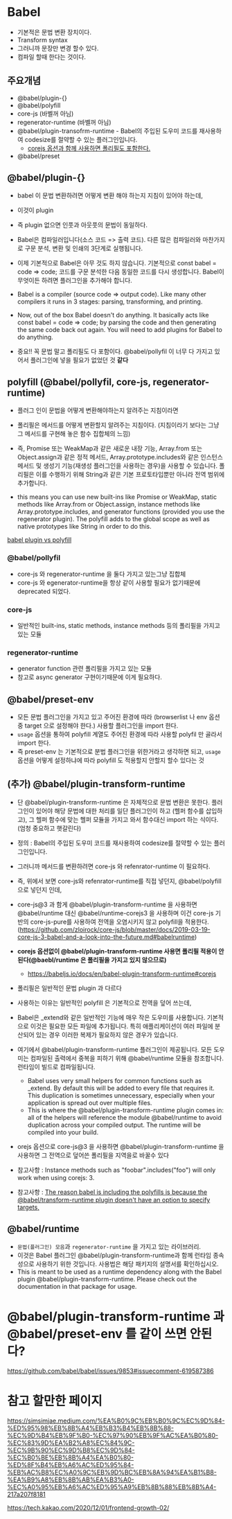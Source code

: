 # Babel

- 기본적은 문법 변환 장치이다. 
- Transform syntax
- 그러니까 문장만 변경 할수 있다. 
- 컴파일 할때 한다는 것이다. 

## 주요개념
- @babel/plugin-{}
- @babel/polyfill
- core-js (바벨꺼 아님)
- regenerator-runtime (바벨꺼 아님)
- @babel/plugin-transofrm-runtime - Babel의 주입된 도우미 코드를 재사용하여 codesize를 절약할 수 있는 플러그인입니다.
  - [corejs 옵션과 함께 사용하면 폴리필도 포함한다.](https://babeljs.io/docs/en/babel-plugin-transform-runtime#corejs)
- @babel/preset

## @babel/plugin-{}
- babel 이 문법 변환하려면 어떻게 변환 해야 하는지 지침이 있어야 하는데, 
- 이것이 plugin 
- 즉 plugin 없으면 인풋과 아웃풋의 문법이 동일하다. 
- Babel은 컴파일러입니다(소스 코드 => 출력 코드). 다른 많은 컴파일러와 마찬가지로 구문 분석, 변환 및 인쇄의 3단계로 실행됩니다.
- 이제 기본적으로 Babel은 아무 것도 하지 않습니다. 기본적으로 const babel = code => code; 코드를 구문 분석한 다음 동일한 코드를 다시 생성합니다. Babel이 무엇이든 하려면 플러그인을 추가해야 합니다.


- Babel is a compiler (source code => output code). Like many other compilers it runs in 3 stages: parsing, transforming, and printing.
-  Now, out of the box Babel doesn't do anything. It basically acts like const babel = code => code; by parsing the code and then generating the same code back out again. You will need to add plugins for Babel to do anything.

- 중요!! 꼭 문법 말고 폴리필도 다 포함이다. @babel/pollyfil 이 너무 다 가지고 있어서 플러그인에 넣을 필요가 없었던 것 **같다**
## polyfill (@babel/pollyfil, core-js, regenerator-runtime)
- 플러그 인이 문법을 어떻게 변환해야하는지 알려주는 지침이라면
- 폴리필은 메서드를 어떻게 변환할지 알려주는 지침이다. (지침이라기 보다는 그냥 그 메서드를 구현해 놓은 함수 집합체의 느낌)
- 즉, Promise 또는 WeakMap과 같은 새로운 내장 기능, Array.from 또는 Object.assign과 같은 정적 메서드, Array.prototype.includes와 같은 인스턴스 메서드 및 생성기 기능(재생성 플러그인을 사용하는 경우)을 사용할 수 있습니다. 폴리필은 이를 수행하기 위해 String과 같은 기본 프로토타입뿐만 아니라 전역 범위에 추가합니다.

- this means you can use new built-ins like Promise or WeakMap, static methods like Array.from or Object.assign, instance methods like Array.prototype.includes, and generator functions (provided you use the regenerator plugin). The polyfill adds to the global scope as well as native prototypes like String in order to do this.

[babel plugin vs polyfill](https://ui.dev/compiling-polyfills/)
### @babel/pollyfil
- core-js 와 regenerator-runtime 을 둘다 가지고 있는그냥 집합체
- core-js 와 egenerator-runtime을 항상 같이 사용할 필요가 없기때문에 deprecated 되었다. 

### core-js
- 일반적인 built-ins, static methods, instance methods 등의 폴리필을 가지고 있는 모듈

### regenerator-runtime
- generator function 관련 폴리필을 가지고 있는 모듈
- 참고로 async generator 구현이기때문에 이게 필요하다. 

## @babel/preset-env
- 모든 문법 플러그인을 가지고 있고 주어진 환경에 따라 (browserlist 나 env 옵션중 target 으로 설정해야 한다.) 사용할 플러그인을 import 한다. 
- `usage` 옵션을 통하여 polyfill 계열도 주어진 환경에 따라 사용할 polyfil 만 골라서 import 한다. 
- 즉 preset-env 는 기본적으로 분법 플러그인을 위한거라고 생각하면 되고, `usage` 옵션을 어떻게 설정하냐에 따라 polyfill 도 적용할지 안할지 할수 있다는 것

## (추가)  @babel/plugin-transform-runtime
- 단 @babel/plugin-transform-runtime 은 자체적으로 문법 변환은 못한다. 플러그인이 있어야 해당 문법에 대한 처리를 일단 플러그인이 하고 (헬퍼 함수를 삽입하고), 그 헬퍼 함수에 맞는 헬퍼 모듈을 가지고 와서 함수대신 import 하는 식이다. (엄청 중요하고 햇갈린다)
- 정의 : Babel의 주입된 도우미 코드를 재사용하여 codesize를 절약할 수 있는 플러그인입니다.
- 그러니까 메서드를 변환하려면 core-js 와 refenrator-runtime 이 필요하다. 
- 즉, 위에서 보면 core-js와 refenrator-runtime를 직접 넣던지, @babel/polyfill 으로 넣던지 인데, 
- core-js@3 과 함게 @babel/plugin-transform-runtime 을 사용하면 @babel/runtime 대신 @babel/runtime-corejs3 을 사용하며 이건 core-js 기반의 core-js-pure를 사용하여 전역을 오염시키지 않고 polyfill을 적용한다.  (https://github.com/zloirock/core-js/blob/master/docs/2019-03-19-core-js-3-babel-and-a-look-into-the-future.md#babelruntime)
- **corejs 옵션없이 @babel/plugin-transform-runtime 사용면 폴리필 적용이 안된다(@baebl/runtime 은 폴리필을 가지고 있지 않으므로)**
  - https://babeljs.io/docs/en/babel-plugin-transform-runtime#corejs
- 폴리필은 일반적인 문법 plugin 과 다르다

- 사용하는 이유는 일반적인 polyfill 은 기본적으로 전역을 덮어 쓰는데,
- Babel은 _extend와 같은 일반적인 기능에 매우 작은 도우미를 사용합니다. 기본적으로 이것은 필요한 모든 파일에 추가됩니다. 특히 애플리케이션이 여러 파일에 분산되어 있는 경우 이러한 복제가 필요하지 않은 경우가 있습니다.
- 여기에서 @babel/plugin-transform-runtime 플러그인이 제공됩니다. 모든 도우미는 컴파일된 출력에서 ​​중복을 피하기 위해 @babel/runtime 모듈을 참조합니다. 런타임이 빌드로 컴파일됩니다.
  - Babel uses very small helpers for common functions such as _extend. By default this will be added to every file that requires it. This duplication is sometimes unnecessary, especially when your application is spread out over multiple files.
  - This is where the @babel/plugin-transform-runtime plugin comes in: all of the helpers will reference the module @babel/runtime to avoid duplication across your compiled output. The runtime will be compiled into your build.
- orejs 옵션으로 core-js@3 을 사용하면 @babel/plugin-transform-runtime 을 사용하면 그 전역으로 덮어쓴 폴리필을 지역을로 바꿀수 있다
- 참고사항 : Instance methods such as "foobar".includes("foo") will only work when using corejs: 3.
- 참고사항 : [The reason babel is including the polyfills is because the @babel/transform-runtime plugin doesn't have an option to specify targets, ](https://github.com/babel/babel/issues/11539)

## @babel/runtime
- `문법(플러그인) 모음`과 `regenerator-runtime` 을 가지고 있는 라이브러리.
- 이것은 Babel 플러그인 @babel/plugin-transform-runtime과 함께 런타임 종속성으로 사용하기 위한 것입니다. 사용법은 해당 패키지의 설명서를 확인하십시오.
- This is meant to be used as a runtime dependency along with the Babel plugin @babel/plugin-transform-runtime. Please check out the documentation in that package for usage.

# @babel/plugin-transform-runtime 과 @babel/preset-env 를 같이 쓰면 안된다?
https://github.com/babel/babel/issues/9853#issuecomment-619587386
# 참고 할만한 페이지
https://simsimjae.medium.com/%EA%B0%9C%EB%B0%9C%EC%9D%84-%ED%95%98%EB%8B%A4%EB%B3%B4%EB%8B%88-%EC%9D%B4%EB%9F%B0-%EC%97%90%EB%9F%AC%EA%B0%80-%EC%83%9D%EA%B2%A8%EC%84%9C-%EC%9B%90%EC%9D%B8%EC%9D%84-%EC%B0%BE%EB%8B%A4%EA%B0%80-%ED%8F%B4%EB%A6%AC%ED%95%84-%EB%AC%B8%EC%A0%9C%EB%9D%BC%EB%8A%94%EA%B1%B8-%EA%B9%A8%EB%8B%AB%EA%B3%A0-%EC%A0%95%EB%A6%AC%ED%95%A9%EB%8B%88%EB%8B%A4-217a207f8181

https://tech.kakao.com/2020/12/01/frontend-growth-02/